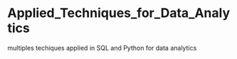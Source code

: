 # Applied_Techniques_for_Data_Analytics
multiples techiques applied in SQL and Python for data analytics
